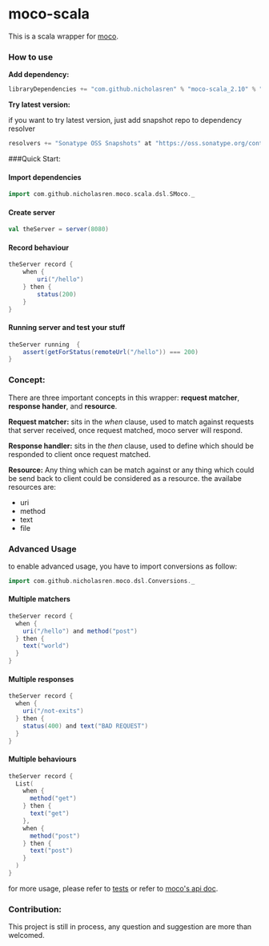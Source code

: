 moco-scala
==========

This is a scala wrapper for [moco](https://github.com/dreamhead/moco).


### How to use

__Add dependency:__
```sbt
libraryDependencies += "com.github.nicholasren" % "moco-scala_2.10" % "0.2"
```
__Try latest version:__

if you want to try latest version, just add snapshot repo to dependency resolver

```scala
resolvers += "Sonatype OSS Snapshots" at "https://oss.sonatype.org/content/repositories/snapshots"
```

###Quick Start:

#### Import dependencies
```scala
import com.github.nicholasren.moco.scala.dsl.SMoco._
```

#### Create server
```scala
val theServer = server(8080)
```

#### Record behaviour
```scala
theServer record {
    when {
        uri("/hello")
    } then {
        status(200)
    }
}
```

#### Running server and test your stuff

```scala
theServer running  {
    assert(getForStatus(remoteUrl("/hello")) === 200)
}
```


### Concept:
There are three important concepts in this wrapper: __request matcher__, __response hander__, and __resource__.

__Request matcher:__ sits in the *when* clause, used to match against requests that server received, once request matched, moco server will respond.

__Response handler:__ sits in the *then* clause, used to define which should be responded to client once request matched.

__Resource:__  Any thing which can be match against or any thing which could be send back to client could be considered as a resource. the availabe resources are:

+ uri
+ method
+ text
+ file

### Advanced Usage

to enable advanced usage, you have to import conversions as follow:

```scala
import com.github.nicholasren.moco.dsl.Conversions._
```

#### Multiple matchers

```scala
theServer record {
  when {
    uri("/hello") and method("post")
  } then {
    text("world")
  }
}

```
#### Multiple responses
```scala
theServer record {
  when {
    uri("/not-exits")
  } then {
    status(400) and text("BAD REQUEST")
  }
}
```

#### Multiple behaviours

```scala
theServer record {
  List(
    when {
      method("get")
    } then {
      text("get")
    },
    when {
      method("post")
    } then {
      text("post")
    }
  )
}
```
for more usage, please refer to [tests](https://github.com/nicholasren/moco-scala/blob/master/src/test/scala/com/github/nicholasren/moco/dsl/SMocoTest.scala) or refer to [moco's api doc](https://github.com/dreamhead/moco/blob/master/moco-doc/apis.md).

### Contribution:
This project is still in process, any question and suggestion are more than welcomed.
